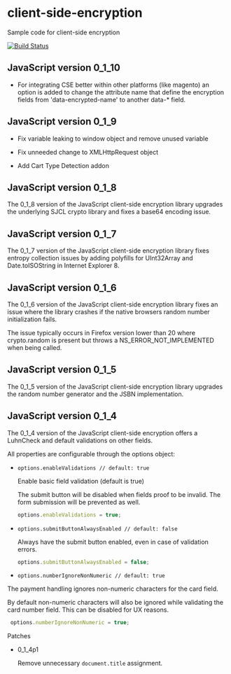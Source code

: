 client-side-encryption
==========
Sample code for client-side encryption

[![Build Status](https://travis-ci.org/Adyen/CSE-iOS.svg)](https://travis-ci.org/Adyen/CSE-iOS)

JavaScript version 0_1_10
---

* For integrating CSE better within other platforms (like magento) an option is added to change the attribute name that define the encryption fields from 'data-encrypted-name' to another data-* field.

JavaScript version 0_1_9
---

* Fix variable leaking to window object and remove unused variable

* Fix unneeded change to XMLHttpRequest object

* Add Cart Type Detection addon

JavaScript version 0_1_8
---

The 0_1_8 version of the JavaScript client-side encryption library upgrades the underlying SJCL crypto library and fixes a base64 encoding issue.

JavaScript version 0_1_7
---

The 0_1_7 version of the JavaScript client-side encryption library fixes entropy collection issues by adding polyfills for UInt32Array and Date.toISOString in Internet Explorer 8.

JavaScript version 0_1_6
---

The 0_1_6 version of the JavaScript client-side encryption library fixes an issue where the library crashes if the native browsers random number initialization fails.

The issue typically occurs in Firefox version lower than 20 where crypto.random is present but throws a NS_ERROR_NOT_IMPLEMENTED when being called.

JavaScript version 0_1_5
---

The 0_1_5 version of the JavaScript client-side encryption library upgrades the random number generator and the JSBN implementation.
 

JavaScript version 0_1_4
---
 The 0_1_4 version of the JavaScript client-side encryption offers a LuhnCheck and default validations on other fields.

 All properties are configurable through the options object:

 * ```options.enableValidations // default: true```
 
   Enable basic field validation (default is true)

   The submit button will be disabled when fields proof to be invalid. The form submission will be prevented as well.

    ```javascript
    options.enableValidations = true;
    ```
 * ```options.submitButtonAlwaysEnabled // default: false```
 
   Always have the submit button enabled, even in case of validation errors.
 
   ```javascript
   options.submitButtonAlwaysEnabled = false;
   ```
 * ```options.numberIgnoreNonNumeric // default: true```
 
 The payment handling ignores non-numeric characters for the card field.
 
 By default non-numeric characters will also be ignored while validating
 the card number field. This can be disabled for UX reasons.

 ```javascript
  options.numberIgnoreNonNumeric = true;
 ```

 Patches
 
 * 0_1_4p1
 
     Remove unnecessary ```document.title``` assignment.
